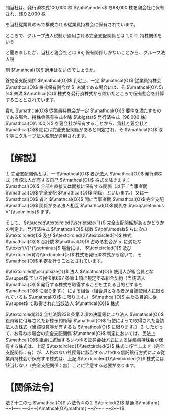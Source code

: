 問当社は、発行済株式100,000 株 $\\phi\\models$ ち98,000 株を親会社に保有され、残り2,000 株

を当社従業員のみで構成される従業員持株会に保有されています。

ところで、グループ法人税制が適用される完全支配関係とは $1,0,0,%,\\mathcal{O}$ 持株関係をいう

と聞きましたが、当社と親会社とは $98,%,\\mathcal{O})$ 保有関係しかないことから、グループ法人税

制 $\\mathcal{O}$ 適用はないのでしょうか。

答完全支配関係 $\\mathcal{O})$ 判定上、一定 $\\mathcal{O}$ 従業員持株会 $\\mathcal{O}$ 株式保有割合が $5~%$ 未満である場合には、そ $\\mathcal{O}\ 5\ %$ 未満 $\\mathcal{O}$ 株式を発行済株式から除いたところで保有割合を計算することとされています。

貴社 $\\mathcal{O}$ 従業員持株会が一定 $\\mathcal{O})$ 要件を満たすものである場合、持株会保有株式を除 $\\bigstar$ 発行済株式（98,000 株） $\\mathcal{O}\ 100,%$ を親会社が保有することから、貴社と親会社と $\\mathcal{O}$ 間には完全支配関係があると判定され、そ $\\mathcal{O}$ 取引等にグループ法人税制が適用されます。

# 【解説】

１ 完全支配関係とは、一 $\\mathcal{O}$ 者が法人 $\\mathcal{O})$ 発行済株式（当該法人が有する自己 $\\mathcal{O})$ 株式を除きます。） $\\mathcal{O})$ 全部を直接又は間接に保有する関係（以下「当事者間 $\\mathcal{O}$ 完全支配 $\\mathcal{O})$ 関係」といいます。）又は一 $\\mathcal{O}$ 者と $\\mathcal{O})$ 間に当事者間 $\\mathcal{O}$ 完全支配 $\\mathcal{O}$ 関係がある法人相互 $\\mathcal{O}$ 関係を $\\cup\\setminus V^{\\setminus}$ ます。

そして、 $\\succeq\\textcircled{\\scriptsize{1}}$ 完全支配関係があるかどうかの判定上、発行済株式 $\\mathcal{O}$ 総数 $\\phi\\models$ ちに次の $\\textcircled{1}$ 及び $\\textcircled{2}\\textcircled{>}$ 株式 $\\mathcal{O})$ 合計数 $\\mathcal{O})$ 占める割合が $5~%$ に満たな $\\textsf{V}^{\\setminus}$ 場合には、 $\\textcircled{1}$ 及び $\\textcircled{2}\\textcircled{>}$ 株式を発行済株式から除いて、そ $\\mathcal{O}$ 判定を行うこととされています。

$\\textcircled{\\scriptsize{1}}$ 法人 $\\mathcal{O}$ 使用人が組合員とな $\\supset$ ている民法第667 条第１項に規定する組合契約（当該法人 $\\mathcal{O})$ 発行する株式を取得することを主たる目的とするも $\\mathcal{O}$ に限ります。）による組合（組合員となる者が当該使用人に限られているも $\\mathcal{O}$ に限ります。） $\\mathcal{O}$ 主たる目的に従 $\\supset$ て取得された当該法人 $\\mathcal{O})$ 株式

$\\textcircled{2}$ 会社法第238 条第２項の決議等により法人 $\\mathcal{O})$ 役員等に付与された新株予約権等 $\\mathcal{O}$ 行使によって取得された当該法人の株式（当該役員等が有するも $\\mathcal{O}$ に限ります。）２ したがって、お尋ねの場合の完全支配関係 $\\mathcal{O}$ 判定においては、民法上 $\\mathcal{O}$ 組合に該当するいわゆる証券会社方式による従業員持株会が保有する株式は、上記 $\\textcircled{1}\\textcircled{2}$ 株式に該当します（完全支配関係：有）が、人格のない社団等に該当するいわゆる信託銀行方式による従業員持株会が保有する株式は、上記 $\\textcircled{1}\\textcircled{2}$ 株式には該当しない（完全支配関係：無）ことに注意する必要があります。

# 【関係法令】

法２十二の七 $\\mathcal{O}$ 六法令４の２ $\\circled{2}$ 基通 $\\mathrm{ ~~1~~- ~~3~~}\\mathcal{O}\\mathrm{ ~~2~~- ~~3~~}$
